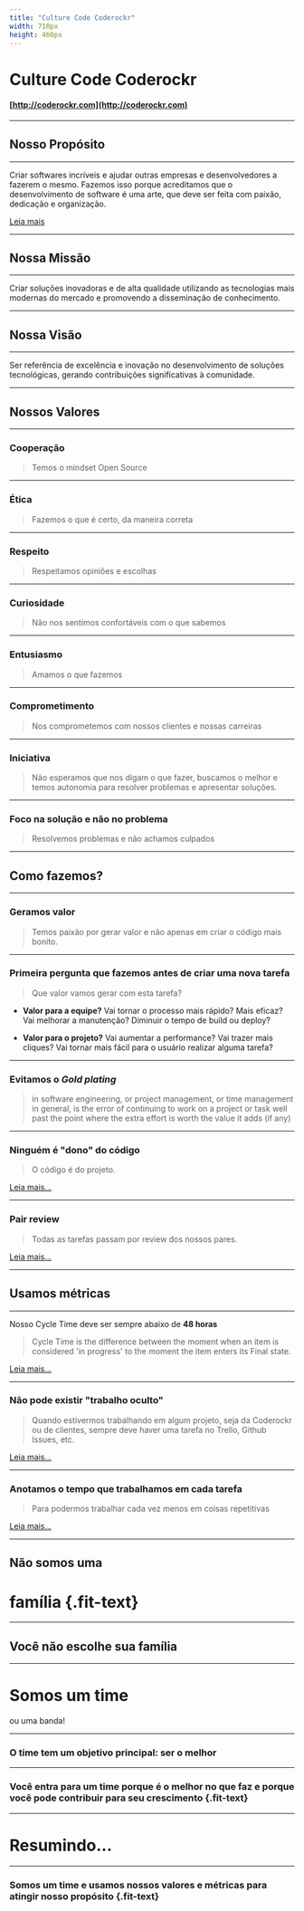 ```yaml
---
title: "Culture Code Coderockr"
width: 710px
height: 460px
---
```


# Culture Code **Coderockr**

#### [http://coderockr.com](http://coderockr.com)

***

## Nosso Propósito

***

Criar softwares incríveis e ajudar outras empresas e desenvolvedores a fazerem o mesmo. Fazemos isso porque acreditamos que o desenvolvimento de software é uma arte, que deve ser feita com paixão, dedicação e organização.

[Leia mais](https://medium.com/@eminetto/a-importancia-do-proposito-48f478577cbe#.6c5b5or8k)

***

## Nossa Missão

***

Criar soluções inovadoras e de alta qualidade utilizando as tecnologias mais modernas do mercado e promovendo a disseminação de conhecimento.

***

## Nossa Visão

***

Ser referência de excelência e inovação no desenvolvimento de soluções tecnológicas, gerando contribuições significativas à comunidade.

***

## Nossos Valores

***

### Cooperação

> Temos o mindset Open Source

***

### Ética

> Fazemos o que é certo, da maneira correta

***

### Respeito

> Respeitamos opiniões e escolhas

***

### Curiosidade

> Não nos sentimos confortáveis com o que sabemos

***

### Entusiasmo

> Amamos o que fazemos

***

### Comprometimento

> Nos comprometemos com nossos clientes e nossas carreiras

***

### Iniciativa

> Não esperamos que nos digam o que fazer, buscamos o melhor e temos autonomia para resolver problemas e apresentar soluções.

***

### Foco na solução e não no problema

> Resolvemos problemas e não achamos culpados

***

## Como fazemos?

***

### Geramos valor

> Temos paixão por gerar valor e não apenas em criar o código mais bonito.

***

### Primeira pergunta que fazemos antes de criar uma nova tarefa

> Que valor vamos gerar com esta tarefa?

- **Valor para a equipe?** Vai tornar o processo mais rápido? Mais eficaz? Vai melhorar a manutenção? Diminuir o tempo de build ou deploy?

- **Valor para o projeto?** Vai aumentar a performance? Vai trazer mais cliques? Vai tornar mais fácil para o usuário realizar alguma tarefa?

***

### Evitamos o *Gold plating*

> in software engineering, or project management, or time management in general, is the error of continuing to work on a project or task well past the point where the extra effort is worth the value it adds (if any)

***

### Ninguém é "dono" do código

> O código é do projeto.

[Leia mais...](https://blog.coderockr.com/o-sentimento-de-propriedade-do-codigo-fb02abee47f#.jmqi56zbl)

***

### Pair review

> Todas as tarefas passam por review dos nossos pares.

[Leia mais...](https://blog.coderockr.com/a-importancia-da-revisao-de-codigo-a1a8b41ed7ff#.cvepsavh5)

***

## Usamos métricas

***

Nosso Cycle Time deve ser sempre abaixo de **48 horas**

> Cycle Time is the difference between the moment when an item is considered 'in progress' to the moment the item enters its Final state.

[Leia mais...](https://blog.planrockr.com/o-que-e-lead-time-cycle-time-e-reaction-time-5bc4d13d0ac9#.4dny4j5kr)

***

### Não pode existir "trabalho oculto"

> Quando estivermos trabalhando em algum projeto, seja da Coderockr ou de clientes, sempre deve haver uma tarefa no Trello, Github Issues, etc.

[Leia mais...](https://blog.planrockr.com/innersource-c0bd795289dd#.tnhqey888)

***

### Anotamos o tempo que trabalhamos em cada tarefa

> Para podermos trabalhar cada vez menos em coisas repetitivas

[Leia mais...](https://blog.coderockr.com/estimativa-baseada-em-evidencias-c156d5527427#.9l7v5eteo)

***

## Não somos uma
# família {.fit-text}

***

## Você não escolhe sua família

***

# Somos um **time**

ou uma banda!

***

### O time tem um objetivo principal: ser o **melhor**

***

### Você entra para um time porque é o **melhor no que faz** e porque você pode **contribuir para seu crescimento** {.fit-text}

***

# Resumindo...

***

### Somos um **time** e usamos nossos **valores** e **métricas** para atingir nosso **propósito** {.fit-text}

